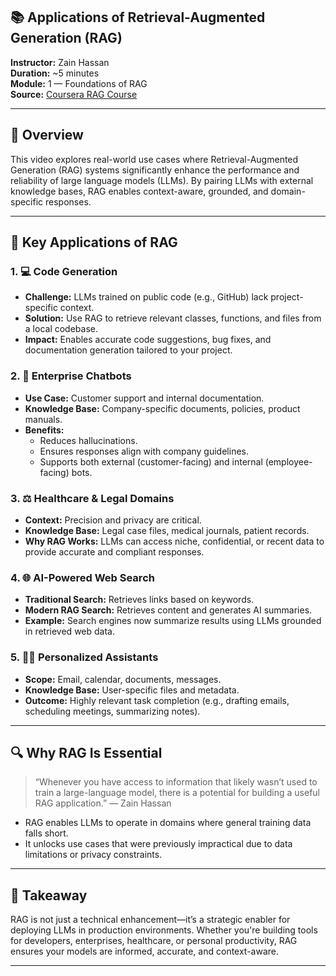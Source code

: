 ## 📚 Applications of Retrieval-Augmented Generation (RAG)

**Instructor:** Zain Hassan  
**Duration:** ~5 minutes  
**Module:** 1 — Foundations of RAG  
**Source:** [Coursera RAG Course](https://www.coursera.org/learn/retrieval-augmented-generation-rag/lecture/Asarx/applications-of-rag)

---

## 🎯 Overview

This video explores real-world use cases where Retrieval-Augmented Generation (RAG) systems significantly enhance the performance and reliability of large language models (LLMs). By pairing LLMs with external knowledge bases, RAG enables context-aware, grounded, and domain-specific responses.

---

## 🧠 Key Applications of RAG

### 1. 💻 Code Generation

- **Challenge:** LLMs trained on public code (e.g., GitHub) lack project-specific context.
- **Solution:** Use RAG to retrieve relevant classes, functions, and files from a local codebase.
- **Impact:** Enables accurate code suggestions, bug fixes, and documentation generation tailored to your project.

### 2. 🏢 Enterprise Chatbots

- **Use Case:** Customer support and internal documentation.
- **Knowledge Base:** Company-specific documents, policies, product manuals.
- **Benefits:**
  - Reduces hallucinations.
  - Ensures responses align with company guidelines.
  - Supports both external (customer-facing) and internal (employee-facing) bots.

### 3. ⚖️ Healthcare & Legal Domains

- **Context:** Precision and privacy are critical.
- **Knowledge Base:** Legal case files, medical journals, patient records.
- **Why RAG Works:** LLMs can access niche, confidential, or recent data to provide accurate and compliant responses.

### 4. 🌐 AI-Powered Web Search

- **Traditional Search:** Retrieves links based on keywords.
- **Modern RAG Search:** Retrieves content and generates AI summaries.
- **Example:** Search engines now summarize results using LLMs grounded in retrieved web data.

### 5. 🧑‍💼 Personalized Assistants

- **Scope:** Email, calendar, documents, messages.
- **Knowledge Base:** User-specific files and metadata.
- **Outcome:** Highly relevant task completion (e.g., drafting emails, scheduling meetings, summarizing notes).

---

## 🔍 Why RAG Is Essential

> “Whenever you have access to information that likely wasn’t used to train a large-language model, there is a potential for building a useful RAG application.” — Zain Hassan

- RAG enables LLMs to operate in domains where general training data falls short.
- It unlocks use cases that were previously impractical due to data limitations or privacy constraints.

---

## 🚀 Takeaway

RAG is not just a technical enhancement—it’s a strategic enabler for deploying LLMs in production environments. Whether you're building tools for developers, enterprises, healthcare, or personal productivity, RAG ensures your models are informed, accurate, and context-aware.

---
